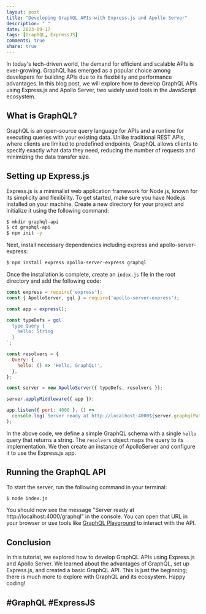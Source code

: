 ```yaml
---
layout: post
title: "Developing GraphQL APIs with Express.js and Apollo Server"
description: " "
date: 2023-09-17
tags: [GraphQL, ExpressJS]
comments: true
share: true
---
```


In today's tech-driven world, the demand for efficient and scalable APIs is ever-growing. GraphQL has emerged as a popular choice among developers for building APIs due to its flexibility and performance advantages. In this blog post, we will explore how to develop GraphQL APIs using Express.js and Apollo Server, two widely used tools in the JavaScript ecosystem.

## What is GraphQL?

GraphQL is an open-source query language for APIs and a runtime for executing queries with your existing data. Unlike traditional REST APIs, where clients are limited to predefined endpoints, GraphQL allows clients to specify exactly what data they need, reducing the number of requests and minimizing the data transfer size.

## Setting up Express.js

Express.js is a minimalist web application framework for Node.js, known for its simplicity and flexibility. To get started, make sure you have Node.js installed on your machine. Create a new directory for your project and initialize it using the following command:

```bash
$ mkdir graphql-api
$ cd graphql-api
$ npm init -y
```

Next, install necessary dependencies including express and apollo-server-express:

```bash
$ npm install express apollo-server-express graphql
```

Once the installation is complete, create an `index.js` file in the root directory and add the following code:

```javascript
const express = require('express');
const { ApolloServer, gql } = require('apollo-server-express');

const app = express();

const typeDefs = gql`
  type Query {
    hello: String
  }
`;

const resolvers = {
  Query: {
    hello: () => 'Hello, GraphQL!',
  },
};

const server = new ApolloServer({ typeDefs, resolvers });

server.applyMiddleware({ app });

app.listen({ port: 4000 }, () =>
  console.log(`Server ready at http://localhost:4000${server.graphqlPath}`)
);
```

In the above code, we define a simple GraphQL schema with a single `hello` query that returns a string. The `resolvers` object maps the query to its implementation. We then create an instance of ApolloServer and configure it to use the Express.js app.

## Running the GraphQL API

To start the server, run the following command in your terminal:

```bash
$ node index.js
```

You should now see the message "Server ready at http://localhost:4000/graphql" in the console. You can open that URL in your browser or use tools like [GraphQL Playground](https://www.apollographql.com/docs/apollo-server/testing/graphql-playground/) to interact with the API.

## Conclusion

In this tutorial, we explored how to develop GraphQL APIs using Express.js and Apollo Server. We learned about the advantages of GraphQL, set up Express.js, and created a basic GraphQL API. This is just the beginning; there is much more to explore with GraphQL and its ecosystem. Happy coding!

## #GraphQL #ExpressJS